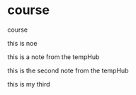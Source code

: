 # course
course

this is noe

this is a note from the tempHub

this is the second note from the tempHub

this is my third 
